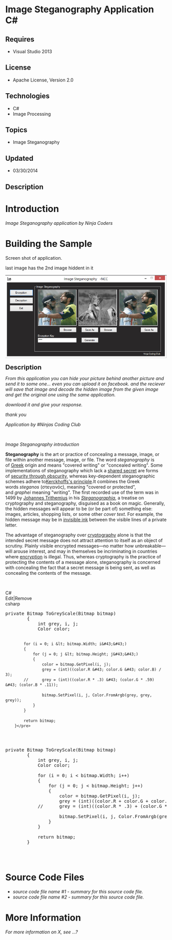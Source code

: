 # Image Steganography Application C#
## Requires
- Visual Studio 2013
## License
- Apache License, Version 2.0
## Technologies
- C#
- Image Processing
## Topics
- Image Steganography
## Updated
- 03/30/2014
## Description

<h1>Introduction</h1>
<p><em>Image Steganography application by Ninja Coders</em></p>
<h1><span>Building the Sample</span></h1>
<p><span>Screen shot of application.</span></p>
<p>last image has the 2nd image hiddent in it</p>
<p><img id="111413" src="111413-image%20steganography.png" alt=""></p>
<p><span style="font-size:20px; font-weight:bold">Description</span></p>
<p><em>From this application you can hide your picture behind another picture and send it to some one... even you can upload it on facebook. and the reciever will save that image and decode the hidden image from the given image and get the original one using
 the same application.</em></p>
<p><em>download it and give your response.</em></p>
<p><em>thank you</em></p>
<p><em>Application by #Ninjas Coding Club</em></p>
<p>&nbsp;</p>
<p><em>Image Steganography introduction</em></p>
<p><strong>Steganography</strong>&nbsp;is the art or practice of concealing a message, image, or file within another message, image, or file. The word&nbsp;<em>steganography</em>&nbsp;is of&nbsp;<a title="Ancient Greek" href="http://en.wikipedia.org/wiki/Ancient_Greek">Greek</a>&nbsp;origin
 and means &quot;covered writing&quot; or &quot;concealed writing&quot;. Some implementations of steganography which lack a&nbsp;<a title="Shared secret" href="http://en.wikipedia.org/wiki/Shared_secret">shared secret</a>&nbsp;are forms of&nbsp;<a title="Security through obscurity" href="http://en.wikipedia.org/wiki/Security_through_obscurity">security
 through obscurity</a>, whereas key-dependent steganographic schemes adhere to<a title="Kerckhoffs's principle" href="http://en.wikipedia.org/wiki/Kerckhoffs%27s_principle">Kerckhoffs's principle</a>.It combines the Greek words&nbsp;<em>steganos</em>&nbsp;(&sigma;&tau;&epsilon;&gamma;&alpha;&nu;ό&sigmaf;),
 meaning &quot;covered or protected&quot;, and&nbsp;<em>graphei</em>&nbsp;meaning &quot;writing&quot;. The first recorded use of the term was in 1499 by&nbsp;<a title="Johannes Trithemius" href="http://en.wikipedia.org/wiki/Johannes_Trithemius">Johannes Trithemius</a>&nbsp;in
 his&nbsp;<em><a title="Johannes Trithemius" href="http://en.wikipedia.org/wiki/Johannes_Trithemius#Steganographia">Steganographia</a></em>, a treatise on cryptography and steganography, disguised as a book on magic. Generally, the hidden messages will appear
 to be (or be part of) something else: images, articles, shopping lists, or some other&nbsp;<em>cover text</em>. For example, the hidden message may be in&nbsp;<a title="Invisible ink" href="http://en.wikipedia.org/wiki/Invisible_ink">invisible ink</a>&nbsp;between
 the visible lines of a private letter.</p>
<p>The advantage of steganography over&nbsp;<a title="Cryptography" href="http://en.wikipedia.org/wiki/Cryptography">cryptography</a>&nbsp;alone is that the intended secret message does not attract attention to itself as an object of scrutiny. Plainly visible
 encrypted messages&mdash;no matter how unbreakable&mdash;will arouse interest, and may in themselves be incriminating in countries where&nbsp;<a title="Encryption" href="http://en.wikipedia.org/wiki/Encryption">encryption</a>&nbsp;is illegal.&nbsp;Thus, whereas
 cryptography is the practice of protecting the contents of a message alone, steganography is concerned with concealing the fact that a secret message is being sent, as well as concealing the contents of the message.</p>
<p><em><br>
</em></p>
<div class="scriptcode">
<div class="pluginEditHolder" pluginCommand="mceScriptCode">
<div class="title"><span>C#</span></div>
<div class="pluginLinkHolder"><span class="pluginEditHolderLink">Edit</span>|<span class="pluginRemoveHolderLink">Remove</span></div>
<span class="hidden">csharp</span>
<pre class="hidden">private Bitmap ToGreyScale(Bitmap bitmap)
        {
            int grey, i, j;
            Color color;

            for (i = 0; i &lt; bitmap.Width; i&#43;&#43;)
            {
                for (j = 0; j &lt; bitmap.Height; j&#43;&#43;)
                {
                    color = bitmap.GetPixel(i, j);
                    grey = (int)((color.R &#43; color.G &#43; color.B) / 3);
            //      grey = (int)((color.R * .3) &#43; (color.G * .59) &#43; (color.B * .11));

                    bitmap.SetPixel(i, j, Color.FromArgb(grey, grey, grey));
                }
            }

            return bitmap;
        }</pre>
<div class="preview">
<pre class="csharp"><span class="cs__keyword">private</span>&nbsp;Bitmap&nbsp;ToGreyScale(Bitmap&nbsp;bitmap)&nbsp;
&nbsp;&nbsp;&nbsp;&nbsp;&nbsp;&nbsp;&nbsp;&nbsp;{&nbsp;
&nbsp;&nbsp;&nbsp;&nbsp;&nbsp;&nbsp;&nbsp;&nbsp;&nbsp;&nbsp;&nbsp;&nbsp;<span class="cs__keyword">int</span>&nbsp;grey,&nbsp;i,&nbsp;j;&nbsp;
&nbsp;&nbsp;&nbsp;&nbsp;&nbsp;&nbsp;&nbsp;&nbsp;&nbsp;&nbsp;&nbsp;&nbsp;Color&nbsp;color;&nbsp;
&nbsp;
&nbsp;&nbsp;&nbsp;&nbsp;&nbsp;&nbsp;&nbsp;&nbsp;&nbsp;&nbsp;&nbsp;&nbsp;<span class="cs__keyword">for</span>&nbsp;(i&nbsp;=&nbsp;<span class="cs__number">0</span>;&nbsp;i&nbsp;&lt;&nbsp;bitmap.Width;&nbsp;i&#43;&#43;)&nbsp;
&nbsp;&nbsp;&nbsp;&nbsp;&nbsp;&nbsp;&nbsp;&nbsp;&nbsp;&nbsp;&nbsp;&nbsp;{&nbsp;
&nbsp;&nbsp;&nbsp;&nbsp;&nbsp;&nbsp;&nbsp;&nbsp;&nbsp;&nbsp;&nbsp;&nbsp;&nbsp;&nbsp;&nbsp;&nbsp;<span class="cs__keyword">for</span>&nbsp;(j&nbsp;=&nbsp;<span class="cs__number">0</span>;&nbsp;j&nbsp;&lt;&nbsp;bitmap.Height;&nbsp;j&#43;&#43;)&nbsp;
&nbsp;&nbsp;&nbsp;&nbsp;&nbsp;&nbsp;&nbsp;&nbsp;&nbsp;&nbsp;&nbsp;&nbsp;&nbsp;&nbsp;&nbsp;&nbsp;{&nbsp;
&nbsp;&nbsp;&nbsp;&nbsp;&nbsp;&nbsp;&nbsp;&nbsp;&nbsp;&nbsp;&nbsp;&nbsp;&nbsp;&nbsp;&nbsp;&nbsp;&nbsp;&nbsp;&nbsp;&nbsp;color&nbsp;=&nbsp;bitmap.GetPixel(i,&nbsp;j);&nbsp;
&nbsp;&nbsp;&nbsp;&nbsp;&nbsp;&nbsp;&nbsp;&nbsp;&nbsp;&nbsp;&nbsp;&nbsp;&nbsp;&nbsp;&nbsp;&nbsp;&nbsp;&nbsp;&nbsp;&nbsp;grey&nbsp;=&nbsp;(<span class="cs__keyword">int</span>)((color.R&nbsp;&#43;&nbsp;color.G&nbsp;&#43;&nbsp;color.B)&nbsp;/&nbsp;<span class="cs__number">3</span>);&nbsp;
&nbsp;&nbsp;&nbsp;&nbsp;&nbsp;&nbsp;&nbsp;&nbsp;&nbsp;&nbsp;&nbsp;&nbsp;<span class="cs__com">//&nbsp;&nbsp;&nbsp;&nbsp;&nbsp;&nbsp;grey&nbsp;=&nbsp;(int)((color.R&nbsp;*&nbsp;.3)&nbsp;&#43;&nbsp;(color.G&nbsp;*&nbsp;.59)&nbsp;&#43;&nbsp;(color.B&nbsp;*&nbsp;.11));</span>&nbsp;
&nbsp;
&nbsp;&nbsp;&nbsp;&nbsp;&nbsp;&nbsp;&nbsp;&nbsp;&nbsp;&nbsp;&nbsp;&nbsp;&nbsp;&nbsp;&nbsp;&nbsp;&nbsp;&nbsp;&nbsp;&nbsp;bitmap.SetPixel(i,&nbsp;j,&nbsp;Color.FromArgb(grey,&nbsp;grey,&nbsp;grey));&nbsp;
&nbsp;&nbsp;&nbsp;&nbsp;&nbsp;&nbsp;&nbsp;&nbsp;&nbsp;&nbsp;&nbsp;&nbsp;&nbsp;&nbsp;&nbsp;&nbsp;}&nbsp;
&nbsp;&nbsp;&nbsp;&nbsp;&nbsp;&nbsp;&nbsp;&nbsp;&nbsp;&nbsp;&nbsp;&nbsp;}&nbsp;
&nbsp;
&nbsp;&nbsp;&nbsp;&nbsp;&nbsp;&nbsp;&nbsp;&nbsp;&nbsp;&nbsp;&nbsp;&nbsp;<span class="cs__keyword">return</span>&nbsp;bitmap;&nbsp;
&nbsp;&nbsp;&nbsp;&nbsp;&nbsp;&nbsp;&nbsp;&nbsp;}</pre>
</div>
</div>
</div>
<h1><span>Source Code Files</span></h1>
<ul>
<li><em>source code file name #1 - summary for this source code file.</em> </li><li><em><em>source code file name #2 - summary for this source code file.</em></em>
</li></ul>
<h1>More Information</h1>
<p><em>For more information on X, see ...?</em></p>
